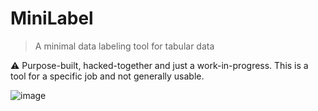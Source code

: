 # MiniLabel
> A minimal data labeling tool for tabular data

⚠️ Purpose-built, hacked-together and just a work-in-progress. This is a tool for a specific job and not generally usable.

![image](https://user-images.githubusercontent.com/58488209/156024177-2ea05c30-ca09-4a45-95b2-bdc099838787.png)
